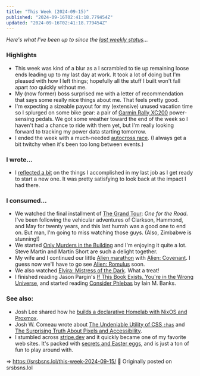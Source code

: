 ```yaml
---
title: "This Week (2024-09-15)"
published: "2024-09-16T02:41:18.779454Z"
updated: "2024-09-16T02:41:18.779454Z"
---
```


*Here's what I've been up to since the [last weekly status](/this-week-2024-09-08)...*

### Highlights

- This week was kind of a blur as a I scrambled to tie up remaining loose ends leading up to my last day at work. It took a lot of doing but I'm pleased with how I left things; hopefully all the stuff I built won't fall apart *too* quickly without me.
- My (now former) boss surprised me with a letter of recommendation that says some really nice things about me. That feels pretty good.
- I'm expecting a sizeable payout for my (extensive) unused vacation time so I splurged on some bike gear: a pair of [Garmin Rally XC200](https://www.garmin.com/en-US/p/658594/pn/010-02388-04) power-sensing pedals. We got some weather toward the end of the week so I haven't had a chance to ride with them yet, but I'm really looking forward to tracking my power data starting tomorrow.
- I ended the week with a much-needed [autocross race](/autocross-2024-09-15/). (I always get a bit twitchy when it's been too long between events.)

### I wrote...

- I [reflected a bit](/the-end-of-something-and-the-start-of-something-else/) on the things I accomplished in my last job as I get ready to start a new one. It was pretty satisfying to look back at the impact I had there.

### I consumed...

- We watched the final installment of [The Grand Tour](https://www.imdb.com/title/tt5712554/): *One for the Road*. I've been following the vehicular adventures of Clarkson, Hammond, and May for twenty years, and this last hurrah was a good one to end on. But man, I'm going to miss watching those guys. (Also, Zimbabwe is stunning!)
- We started [Only Murders in the Building](https://www.imdb.com/title/tt11691774/) and I'm enjoying it quite a lot. Steve Martin and Martin Short are such a delight together.
- My wife and I continued our little [Alien marathon](https://social.lol/@jbowdre/113063508949466862) with [Alien: Covenant](https://www.imdb.com/title/tt2316204). I guess now we'll have to go see [Alien: Romulus](https://www.imdb.com/title/tt18412256/) soon.
- We also watched [Elvira: Mistress of the Dark](https://www.imdb.com/title/tt0095088/). What a treat!
- I finished reading Jason Pargin's [If This Book Exists, You're in the Wrong Universe](https://app.thestorygraph.com/books/ebe5fe68-4aad-4dd7-9df0-30b00405f6af), and started reading [Consider Phlebas](https://app.thestorygraph.com/books/0c71176b-7de6-4f30-9462-aebeecf944a0) by Iain M. Banks.

### See also:

- Josh Lee shared how he [builds a declarative Homelab with NixOS and Proxmox](https://www.joshuamlee.com/nixos-proxmox-vm-images/).
- Josh W. Comeau wrote about [The Undeniable Utility of CSS `:has`](https://www.joshwcomeau.com/css/has/) and [The Surprising Truth About Pixels and Accessibility](https://www.joshwcomeau.com/css/surprising-truth-about-pixels-and-accessibility/).
- I stumbled across [stripe.dev](https://stripe.dev/) and it quickly became one of my favorite web sites. It's packed with [secrets and Easter eggs](https://x.com/devinjacoviello/status/1833521766146445830), and is just a ton of fun to play around with.

=> https://srsbsns.lol/this-week-2024-09-15/ 📡 Originally posted on srsbsns.lol
